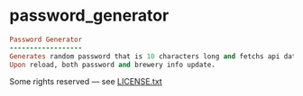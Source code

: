 # password_generator

``` ruby
Password Generator
------------------
Generates random password that is 10 characters long and fetchs api data for a random brewery.
Upon reload, both password and brewery info update.
```

Some rights reserved — see [LICENSE.txt](LICENSE.txt)
